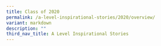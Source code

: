 ```yaml
---
title: Class of 2020
permalink: /a-level-inspirational-stories/2020/overview/
variant: markdown
description: ""
third_nav_title: A Level Inspirational Stories
---
```


